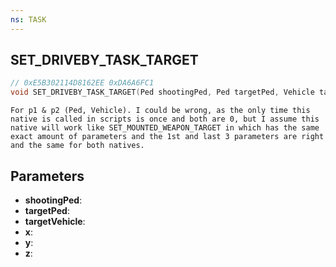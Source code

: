 ```yaml
---
ns: TASK
---
```

## SET_DRIVEBY_TASK_TARGET

```c
// 0xE5B302114D8162EE 0xDA6A6FC1
void SET_DRIVEBY_TASK_TARGET(Ped shootingPed, Ped targetPed, Vehicle targetVehicle, float x, float y, float z);
```

```
For p1 & p2 (Ped, Vehicle). I could be wrong, as the only time this native is called in scripts is once and both are 0, but I assume this native will work like SET_MOUNTED_WEAPON_TARGET in which has the same exact amount of parameters and the 1st and last 3 parameters are right and the same for both natives.  
```

## Parameters
* **shootingPed**: 
* **targetPed**: 
* **targetVehicle**: 
* **x**: 
* **y**: 
* **z**: 

